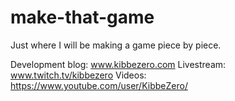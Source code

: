 make-that-game
==============

Just where I will be making a game piece by piece.

Development blog: www.kibbezero.com
Livestream: www.twitch.tv/kibbezero
Videos: https://www.youtube.com/user/KibbeZero/
